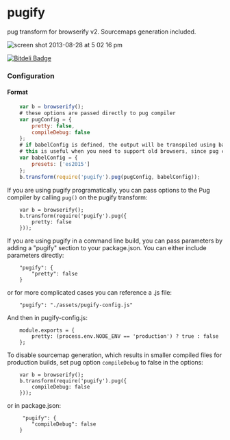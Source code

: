 pugify
======

pug transform for browserify v2. Sourcemaps generation included.

![screen shot 2013-08-28 at 5 02 16 pm](https://f.cloud.github.com/assets/173025/1040229/e0555b3e-0faf-11e3-919a-b9c0b1489077.png)


[![Bitdeli Badge](https://d2weczhvl823v0.cloudfront.net/sidorares/browserify-jade/trend.png)](https://bitdeli.com/free "Bitdeli Badge")

### Configuration

#### Format
```javascript
    var b = browserify();
    # these options are passed directly to pug compiler
    var pugConfig = {
        pretty: false,
        compileDebug: false
    };
    # if babelConfig is defined, the output will be transpiled using babel, and the options are passed into babel transpiler
    # this is useful when you need to support old browsers, since pug compiles into ES6 format.
    var babelConfig = {
        presets: ['es2015']
    };
    b.transform(require('pugify').pug(pugConfig, babelConfig));
```

If you are using pugify programatically, you can pass options to the Pug compiler by
calling `pug()` on the pugify transform:

```
    var b = browserify();
    b.transform(require('pugify').pug({
        pretty: false
    }));
```

If you are using pugify in a command line build, you can pass parameters by adding a
"pugify" section to your package.json.  You can either include parameters directly:

```
    "pugify": {
        "pretty": false
    }
```

or for more complicated cases you can reference a .js file:

```
    "pugify": "./assets/pugify-config.js"
```

And then in pugify-config.js:

```
    module.exports = {
        pretty: (process.env.NODE_ENV == 'production') ? true : false
    };
```

To disable sourcemap generation, which results in smaller compiled files for production builds,
set pug option `compileDebug` to false in the options:

```
    var b = browserify();
    b.transform(require('pugify').pug({
        compileDebug: false
    }));
```

 or in package.json:

```
     "pugify": {
        "compileDebug": false
    }
```
